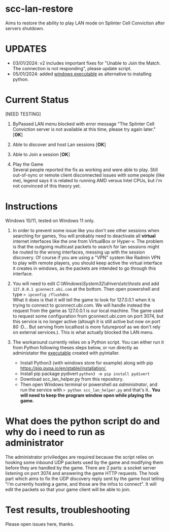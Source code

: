 # scc-lan-restore
Aims to restore the ability to play LAN mode on Splinter Cell Conviction after servers shutdown.

# UPDATES

- 03/01/2024: v2 includes important fixes for "Unable to Join the Match. The connection is not responding", please update script.
- 05/01/2024: added [windows executable](https://github.com/Ododo/scc-lan-restore/releases/) as alternative to installing python.

# Current Status
[NEED TESTING]

1. ByPassed LAN menu blocked with error message "The Splinter Cell Conviction server is not available at this time, please try again later." [**OK**]

2. Able to discover and host Lan sessions [**OK**]

3. Able to Join a session [**OK**]

4. Play the Game  
Several people reported the fix as working and were able to play.
Still out-of-sync or remote client disconnected issues with some people (like me), legend says it is related to running AMD versus Intel CPUs, but i'm not
convinced of this theory yet.

# Instructions
Windows 10/11, tested on Windows 11 only. 

1. In order to prevent some issue like you don't see other sessions when searching for games,
   You will probably need to deactivate all **virtual** internet interfaces like the one from VirtualBox or Hyper-v. The problem is that the outgoing multicast packets to search for lan sessions might be routed to the wrong interfaces, messing up with the session discovery. Of course if you are using a "VPN" system like Radmin VPN to play with remote players, you should keep active the virtual interface it creates in windows, as the packets are intended to go through this interface.

2. You will need to edit *C:\Windows\System32\drivers\etc\hosts* and add `127.0.0.1 gconnect.ubi.com` at the bottom. Then open powershell and type `> ipconfig /flushdns`  
  What it does is that it will tell the game to look for 127.0.0.1 when it is trying to connect to gconnect.ubi.com. We will handle instead the request from the game as 127.0.0.1 is our local machine.
The game used to request some configuration from gconnect.ubi.com on port 3074, but this service is no longer active (altough it is still active but now on port 80 :D... But serving from localhost is more futureproof as we don't rely on external services.). This is what actually blocked the LAN menu.

4. The workaround currently relies on a Python script. You can either run it from Python following theses steps below, or run directly as administator the [executable](https://github.com/Ododo/scc-lan-restore/releases/) created with pyintaller.
   * Install Python3 (with windows store for example) along with pip https://pip.pypa.io/en/stable/installation/,
   * Install pip package pydivert `python3 -m pip install pydivert`
   * Download scc_lan_helper.py from this repository.
   * Then open Windows terminal or powershell *as administrator*, and run the service with
   `> python scc_lan_helper.py` and that's it..
   **You will need to keep the program window open while playing the game.**

# What does the python script do and why do i need to run as administrator
  The administrator priviliedges are required because the script relies on hooking some inbound UDP packets used by the game and modifying them before they are handled by the game.
  There are 2 parts: a socket server listening on port 3074 and answering the game HTTP requests.
  The hook part which aims to fix the UDP discovery reply sent by the game host telling "i'm currently hosting a game, and those are the infos to connect". It will edit the packets so that your game client will be able to join.

# Test results, troubleshooting
Please open issues here, thanks.

